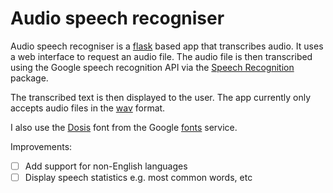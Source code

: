 # Audio speech recogniser

Audio speech recogniser is a [flask](https://flask.palletsprojects.com/en/1.1.x/) based app that transcribes audio. It uses a web interface to request an 
audio file. The audio file is then transcribed using the Google speech recognition API via the 
[Speech Recognition](https://pypi.org/project/SpeechRecognition/) package.

The transcribed text is then displayed to the user. The app currently only accepts audio files in 
the [wav](https://en.wikipedia.org/wiki/WAV) format.

I also use the [Dosis](https://fonts.google.com/specimen/Dosis) font from the Google [fonts](https://fonts.google.com/) service.

Improvements:
- [ ] Add support for non-English languages 
- [ ] Display speech statistics e.g. most common words, etc

